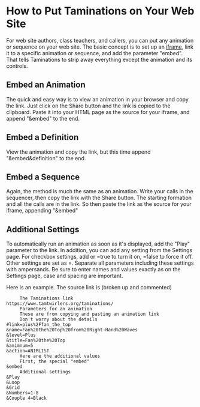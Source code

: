 
# How to Put Taminations on Your Web Site

For web site authors, class teachers, and callers,
you can put any animation or sequence on your web site.
The basic concept is to set up an
[iframe](https://www.w3schools.com/html/html_iframe.asp"),
link it to a specific animation or sequence,
and add the parameter "embed".
That tells Taminations to strip away everything except the
animation and its controls.

## Embed an Animation

The quick and easy way is to view an animation in your browser
and copy the link.  Just click on the Share button and the link
is copied to the clipboard.  Paste it into your HTML page
as the source for your iframe, and append "&embed"
to the end.

## Embed a Definition

View the animation and copy the link, but this time append "&embed&definition" to the end.

## Embed a Sequence

Again, the method is much the same as an animation.  Write your calls in
the sequencer, then copy the link with the Share button.
The starting formation and all the
calls are in the link.  So then paste the link as the source
for your iframe, appending "&embed"
## Additional Settings

To automatically run an animation as soon as it's displayed,
add the "Play" parameter to the link.  In addition,
you can add any setting from the Settings page.
For checkbox settings, add  <name> or <name>=true
to turn it on, <name>=false to force it off.  Other
settings are set as <name>=<value>.
Separate all parameters including these settings
with ampersands.  Be sure to enter names and values exactly as on
the Settings page, case and spacing are important.


Here is an example.  The source link is (broken up and commented)  
```
     The Taminations link
https://www.tamtwirlers.org/taminations/
     Parameters for an animation
     These are from copying and pasting an animation link
     Don't worry about the details
#link=plus%2Ffan_the_top
&name=Fan%20the%20Top%20from%20Right-Hand%20Waves
&level=Plus
&title=Fan%20the%20Top
&animnum=5
&action=ANIMLIST
     Here are the additional values
     First, the special "embed"
&embed
     Additional settings
&Play
&Loop
&Grid
&Numbers=1-8
&Couple 4=Black
```